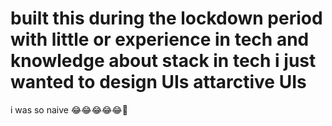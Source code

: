 #  built this during the lockdown period with little or experience in tech and knowledge about stack in tech i just wanted to design UIs attarctive UIs

i was so naive 😂😂😂😂😂🤣